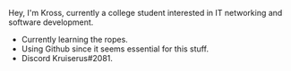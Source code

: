 Hey, I'm Kross, currently a college student interested in IT networking and software development.
- Currently learning the ropes.
- Using Github since it seems essential for this stuff.
- Discord Kruiserus#2081.

<!---
Krossenet/Krossenet is a ✨ special ✨ repository because its `README.md` (this file) appears on your GitHub profile.
You can click the Preview link to take a look at your changes.
--->
